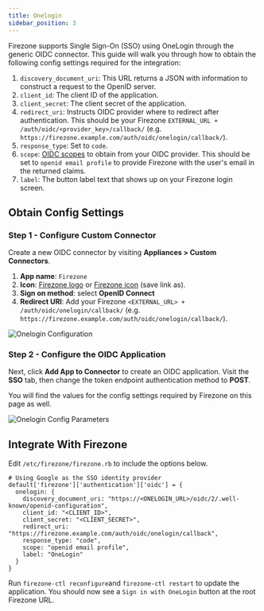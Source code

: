 ```yaml
---
title: Onelogin
sidebar_position: 3
---
```


Firezone supports Single Sign-On (SSO) using OneLogin
through the generic OIDC connector. This guide will walk you through how to
obtain the following config settings required for the integration:

1. `discovery_document_uri`: This URL returns a JSON with information to
construct a request to the OpenID server.
1. `client_id`: The client ID of the application.
1. `client_secret`: The client secret of the application.
1. `redirect_uri`: Instructs OIDC provider where to redirect after authentication.
This should be your Firezone `EXTERNAL_URL + /auth/oidc/<provider_key>/callback/`
(e.g. `https://firezone.example.com/auth/oidc/onelogin/callback/`).
1. `response_type`: Set to `code`.
1. `scope`: [OIDC scopes](https://openid.net/specs/openid-connect-basic-1_0.html#Scopes)
to obtain from your OIDC provider. This should be set to `openid email profile`
to provide Firezone with the user's email in the returned claims.
1. `label`: The button label text that shows up on your Firezone login screen.

## Obtain Config Settings

### Step 1 - Configure Custom Connector

Create a new OIDC connector by visiting **Appliances > Custom Connectors**.

1. **App name**: `Firezone`
1. **Icon**: [Firezone logo](https://user-images.githubusercontent.com/52545545/156854754-da66a9e1-33d5-47f5-877f-eff8b330ab2b.png)
or
[Firezone icon](https://user-images.githubusercontent.com/52545545/156854754-da66a9e1-33d5-47f5-877f-eff8b330ab2b.png)
(save link as).
1. **Sign on method**: select **OpenID Connect**
1. **Redirect URI**: Add your Firezone `<EXTERNAL_URL> + /auth/oidc/onelogin/callback/`
(e.g. `https://firezone.example.com/auth/oidc/onelogin/callback/`).

![Onelogin Configuration](https://user-images.githubusercontent.com/52545545/173190108-569e5cb5-e66b-4505-a4c5-fedd22872a04.png)

### Step 2 - Configure the OIDC Application

Next, click **Add App to Connector** to create an OIDC application.
Visit the **SSO** tab, then change the token endpoint authentication method
to **POST**.

You will find the values for the config settings required by Firezone
on this page as well.

![Onelogin Config Parameters](https://user-images.githubusercontent.com/52545545/180120191-dfeab4ef-d7f5-4c04-a7b2-7d9338af34e6.png)

## Integrate With Firezone

Edit `/etc/firezone/firezone.rb` to include the options below.

```shell
# Using Google as the SSO identity provider
default['firezone']['authentication']['oidc'] = {
  onelogin: {
    discovery_document_uri: "https://<ONELOGIN_URL>/oidc/2/.well-known/openid-configuration",
    client_id: "<CLIENT_ID>",
    client_secret: "<CLIENT_SECRET>",
    redirect_uri: "https://firezone.example.com/auth/oidc/onelogin/callback",
    response_type: "code",
    scope: "openid email profile",
    label: "OneLogin"
  }
}
```

Run `firezone-ctl reconfigure`and `firezone-ctl restart` to update the application.
You should now see a `Sign in with OneLogin` button at the root Firezone URL.
